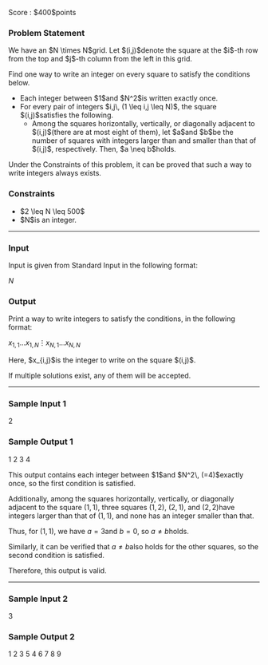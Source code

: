 
<div>

<span>

<span>

<p>
Score : $400$points
</p>

<div>

<section>

### **Problem Statement**

<p>
We have an $N \times N$grid. Let $(i,j)$denote the square at the $i$-th row from the top and $j$-th column from the left in this grid.

Find one way to write an integer on every square to satisfy the conditions below.
</p>

<ul>

<li>
Each integer between $1$and $N^2$is written exactly once.
</li>

<li>
For every pair of integers $i,j\, (1 \leq i,j \leq N)$, the square $(i,j)$satisfies the following.
<ul>

<li>
Among the squares horizontally, vertically, or diagonally adjacent to $(i,j)$(there are at most eight of them), let $a$and $b$be the number of squares with integers larger than and smaller than that of $(i,j)$, respectively. Then, $a \neq b$holds.
</li>

</ul>

</li>

</ul>

<p>
Under the Constraints of this problem, it can be proved that such a way to write integers always exists.
</p>

</section>

</div>

<div>

<section>

### **Constraints**

<ul>

<li>
$2 \leq N \leq 500$
</li>

<li>
$N$is an integer.
</li>

</ul>

</section>

</div>

---

<div>

<div>

<section>

### **Input**

<p>
Input is given from Standard Input in the following format:
</p>

<div>

$N$
</div>

</section>

</div>

<div>

<section>

### **Output**

<p>
Print a way to write integers to satisfy the conditions, in the following format:
</p>

<div>

$x_{1,1}$$\ldots$$x_{1,N}$$\vdots$$x_{N,1}$$\ldots$$x_{N,N}$
</div>

<p>
Here, $x_{i,j}$is the integer to write on the square $(i,j)$.

If multiple solutions exist, any of them will be accepted.
</p>

</section>

</div>

</div>

---

<div>

<section>

### **Sample Input 1**

<div>

2

</div>

</section>

</div>

<div>

<section>

### **Sample Output 1**

<div>

1 2
3 4

</div>

<p>
This output contains each integer between $1$and $N^2\, (=4)$exactly once, so the first condition is satisfied.

Additionally, among the squares horizontally, vertically, or diagonally adjacent to the square $(1,1)$, three squares $(1,2)$, $(2,1)$, and $(2,2)$have integers larger than that of $(1,1)$, and none has an integer smaller than that.

Thus, for $(1,1)$, we have $a=3$and $b=0$, so $a\neq b$holds.

Similarly, it can be verified that $a\neq b$also holds for the other squares, so the second condition is satisfied.

Therefore, this output is valid.
</p>

</section>

</div>

---

<div>

<section>

### **Sample Input 2**

<div>

3

</div>

</section>

</div>

<div>

<section>

### **Sample Output 2**

<div>

1 2 3
5 4 6
7 8 9

</div>

</section>

</div>

</span>

</span>

</div>
